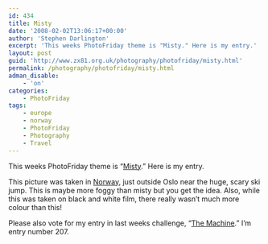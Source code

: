 ```yaml
---
id: 434
title: Misty
date: '2008-02-02T13:06:17+00:00'
author: 'Stephen Darlington'
excerpt: 'This weeks PhotoFriday theme is "Misty." Here is my entry.'
layout: post
guid: 'http://www.zx81.org.uk/photography/photofriday/misty.html'
permalink: /photography/photofriday/misty.html
adman_disable:
    - 'on'
categories:
    - PhotoFriday
tags:
    - europe
    - norway
    - PhotoFriday
    - Photography
    - Travel
---
```


This weeks PhotoFriday theme is “[Misty](http://www.photofriday.com/archives/challenge/000741.php).” Here is my entry.

This picture was taken in [Norway](/travel/norway.html), just outside Oslo near the huge, scary ski jump. This is maybe more foggy than misty but you get the idea. Also, while this was taken on black and white film, there really wasn’t much more colour than this!

Please also vote for my entry in last weeks challenge, “[The Machine](http://www.photofriday.com/linkviewer.php?id=739).” I’m entry number 207.